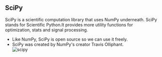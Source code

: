 ## SciPy
SciPy is a scientific computation library that uses NumPy underneath.
SciPy stands for Scientific Python.It provides more utility functions for optimization, stats and signal processing.
 * Like NumPy, SciPy is open source so we can use it freely.
 * SciPy was created by NumPy's creator Travis Olliphant.
\
![scipy](https://github.com/ThisIs-Developer/Python/assets/109382325/0f0cd351-227f-4227-9918-9f4f194da488)

